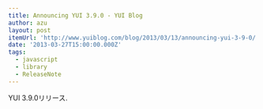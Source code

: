 ```yaml
---
title: Announcing YUI 3.9.0 - YUI Blog
author: azu
layout: post
itemUrl: 'http://www.yuiblog.com/blog/2013/03/13/announcing-yui-3-9-0/'
date: '2013-03-27T15:00:00.000Z'
tags:
  - javascript
  - library
  - ReleaseNote
---
```

YUI 3.9.0リリース.

